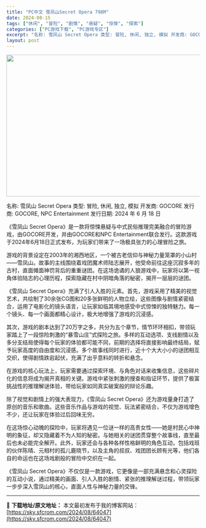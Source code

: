 ```yaml
---
title: "PC中文 雪凤山Secret Opera 798M"
date: 2024-08-15
tags: ["休闲", "冒险", "剧情", "悬疑", "惊悚", "探索"]
categories: ["PC游戏下载", "PC游戏专区"]
excerpt: "名称: 雪凤山 Secret Opera 类型: 冒险, 休闲, 独立, 模拟 开发商: GOCORE 发行商: GOCORE, NPC Entertainment 发行日期: 2024 年 6 月 18 日 《雪凤山 Secret Opera》是一款将惊悚悬疑与中式民俗推理完美融合的冒险游戏，由G&hellip;"
layout: post
---
```


<img class="aligncenter size-full wp-image-64048" src="https://sky.sfcrom.com/wp-content/uploads/2024/08/2024081507540825.webp" alt="" width="660" height="370" />

名称: 雪凤山 Secret Opera
类型: 冒险, 休闲, 独立, 模拟
开发商: GOCORE
发行商: GOCORE, NPC Entertainment
发行日期: 2024 年 6 月 18 日

《雪凤山 Secret Opera》是一款将惊悚悬疑与中式民俗推理完美融合的冒险游戏，由GOCORE开发，并由GOCORE和NPC Entertainment联合发行。这款游戏于2024年6月18日正式发布，为玩家们带来了一场极具张力的心理冒险之旅。

游戏的背景设定在2003年的湘西地区，一个被古老信仰与神秘力量笼罩的小山村——雪凤山。故事的主线围绕着戏团魔术师陆志展开，他受命前往这座沉寂多年的古村，直面傩面神罚背后的重重谜团。在这场诡谲的人狼游戏中，玩家将以第一视角体验陆志的心理历程，探索隐藏在村中阴暗角落的秘密，揭开一层层的谜团。

《雪凤山 Secret Opera》充满了引人入胜的元素。首先，游戏采用了精美的视觉艺术，共绘制了30余张CG图和20多张鲜明的人物立绘，这些图像与剧情紧密结合，运用了电影化的镜头语言，让玩家如临其境地感受中式惊悚的独特魅力。每一个镜头、每一个画面都精心设计，极大地增强了游戏的沉浸感。

其次，游戏的剧本达到了20万字之多，共分为五个章节，情节环环相扣，带领玩家踏上了一段惊险刺激的“暴雪山庄”式探险之旅。多样的互动选项、支线剧情以及多分支结局使得每个玩家的体验都可能不同，前期的选择将直接影响最终结局，赋予玩家高度的自由度和沉浸感。多个故事线同时进行，近十个大大小小的谜团相互交织，使得剧情跌宕起伏，充满了出乎意料的转折和悬念。

在游戏的核心玩法上，玩家需要通过探索环境、与角色对话来收集信息，这些碎片化的信息将成为揭开真相的关键。游戏中紧张刺激的搜查和指证环节，提供了极富挑战性的推理解谜体验，带给玩家如同真实破案般的辩论乐趣。

除了视觉和剧情上的强大表现力，《雪凤山 Secret Opera》还为游戏量身打造了原创的音乐和歌曲。这些音乐作品与游戏的视觉、玩法紧密结合，不仅为游戏增色不少，还让玩家在体验过后回味无穷。

在这场惊心动魄的探险中，玩家将遇见一位谜一样的高贵女性——她是村民心中神明的象征，却又隐藏着不为人知的秘密。与她相关的谜团贯穿整个故事线，直至最后也未必能完全解开。此外，玩家还会与各种各样性格鲜明的角色互动，包括戏班的伙伴陈晴、元相村的孤儿鹿晓节，以及主角的叔叔、戏团团长顾有光等，他们各自的命运也在这场戏剧般的冒险中交织在一起。

《雪凤山 Secret Opera》不仅仅是一款游戏，它更像是一部充满悬念和心灵探险的互动小说，通过精美的画面、引人入胜的剧情、紧张的推理解谜过程，带领玩家一步步深入雪凤山的核心，直面人性与神秘力量的交锋。

---
📖 **下载地址/原文地址：** 本文最初发布于我的博客网站：[https://sky.sfcrom.com/2024/08/64047](https://sky.sfcrom.com/2024/08/64047)
